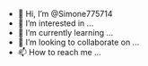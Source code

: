 - 👋 Hi, I’m @Simone775714
- 👀 I’m interested in ...
- 🌱 I’m currently learning ...
- 💞️ I’m looking to collaborate on ...
- 📫 How to reach me ...

<!---
Simone775714/Simone775714 is a ✨ special ✨ repository because its `README.md` (this file) appears on your GitHub profile.
You can click the Preview link to take a look at your changes.
--->
